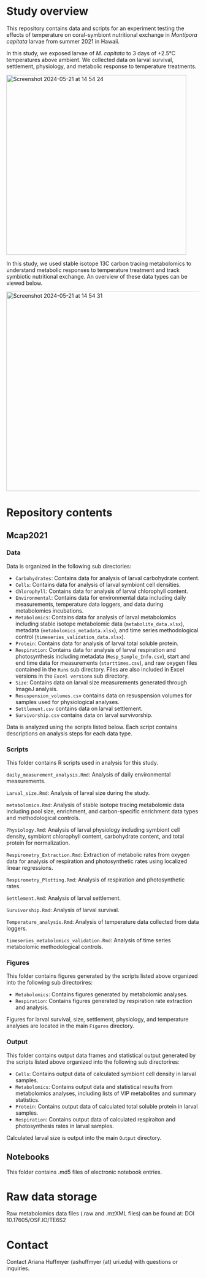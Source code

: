 # Study overview   

This repository contains data and scripts for an experiment testing the effects of temperature on coral-symbiont nutritional exchange in *Montipora capitata* larvae from summer 2021 in Hawaii.  

In this study, we exposed larvae of *M. capitata* to 3 days of +2.5°C temperatures above ambient. We collected data on larval survival, settlement, physiology, and metabolic response to temperature treatments. 

<img width="469" alt="Screenshot 2024-05-21 at 14 54 24" src="https://github.com/AHuffmyer/SymbioticIntegration/assets/32178010/c474484c-acb1-4b71-8bb3-85a80a35efb4">

In this study, we used stable isotope 13C carbon tracing metabolomics to understand metabolic responses to temperature treatment and track symbiotic nutritional exchange. An overview of these data types can be viewed below.  

<img width="520" alt="Screenshot 2024-05-21 at 14 54 31" src="https://github.com/AHuffmyer/SymbioticIntegration/assets/32178010/092598cc-dc5d-47d2-a443-f55376607608">

# Repository contents 

## Mcap2021

### Data 

Data is organized in the following sub directories:  

- `Carbohydrates`: Contains data for analysis of larval carbohydrate content. 
- `Cells`: Contains data for analysis of larval symbiont cell densities. 
- `Chlorophyll`: Contains data for analysis of larval chlorophyll content.
- `Environmental`: Contains data for environmental data including daily measurements, temperature data loggers, and data during metabolomics incubations.  
- `Metabolomics`: Contains data for analysis of larval metabolomics including stable isotope metabolomic data (`metabolite_data.xlsx`), metadata (`metabolomics_metadata.xlsx`), and time series methodological control (`timeseries_validation_data.xlsx`).  
- `Protein`: Contains data for analysis of larval total soluble protein.
- `Respiration`: Contains data for analysis of larval respiration and photosynthesis including metadata (`Resp_Sample_Info.csv`), start and end time data for measurements (`starttimes.csv`), and raw oxygen files contained in the `Runs` sub directory. Files are also included in Excel versions in the `Excel versions` sub directory.  
- `Size`: Contains data on larval size measurements generated through ImageJ analysis.  
- `Resuspension_volumes.csv` contains data on resuspension volumes for samples used for physiological analyses.  
- `Settlement.csv` contains data on larval settlement. 
- `Survivorship.csv` contains data on larval survivorship.  

Data is analyzed using the scripts listed below. Each script contains descriptions on analysis steps for each data type.  

### Scripts

This folder contains R scripts used in analysis for this study.   

`daily_measurement_analysis.Rmd`: Analysis of daily environmental measurements.   

`Larval_size.Rmd`: Analysis of larval size during the study.   

`metabolomics.Rmd`: Analysis of stable isotope tracing metabolomic data including pool size, enrichment, and carbon-specific enrichment data types and methodological controls.   

`Physiology.Rmd`: Analysis of larval physiology including symbiont cell density, symbiont chlorophyll content, carbohydrate content, and total protein for normalization.  

`Respirometry_Extraction.Rmd`: Extraction of metabolic rates from oxygen data for analysis of respiration and photosynthetic rates using localized linear regressions.  

`Respirometry_Plotting.Rmd`: Analysis of respiration and photosynthetic rates. 

`Settlement.Rmd`: Analysis of larval settlement.  

`Survivorship.Rmd`: Analysis of larval survival.

`Temperature_analysis.Rmd`: Analysis of temperature data collected from data loggers.  

`timeseries_metabolomics_validation.Rmd`: Analysis of time series metabolomic methodological controls.  

### Figures

This folder contains figures generated by the scripts listed above organized into the following sub directorires:  

- `Metabolomics`: Contains figures generated by metabolomic analyses.  
- `Respiration`: Contains figures generated by respiration rate extraction and analysis.  

Figures for larval survival, size, settlement, physiology, and temperature analyses are located in the main `Figures` directory.  

### Output

This folder contains output data frames and statistical output generated by the scripts listed above organized into the following sub directorires:  

- `Cells`: Contains output data of calculated symbiont cell density in larval samples.  
- `Metabolomics`: Contains output data and statistical results from metabolomics analyses, including lists of VIP metabolites and summary statistics.  
- `Protein`: Contains output data of calculated total soluble protein in larval samples.  
- `Respiration`: Contains output data of calculated respiraiton and photosynthesis rates in larval samples.  

Calculated larval size is output into the main `Output` directory.  

## Notebooks

This folder contains .md5 files of electronic notebook entries. 

# Raw data storage 

Raw metabolomics data files (.raw and .mzXML files) can be found at: DOI 10.17605/OSF.IO/TE6S2  

# Contact 

Contact Ariana Huffmyer (ashuffmyer (at) uri.edu) with questions or inquiries.  